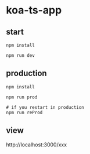 # koa-ts-app

## start
```shell
npm install

npm run dev
```

## production
```shell
npm install

npm run prod

# if you restart in production
npm run reProd

```

## view
http://localhost:3000/xxx
